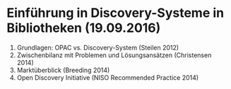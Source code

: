 # Einführung in Discovery-Systeme in Bibliotheken (19.09.2016)

1. Grundlagen: OPAC vs. Discovery-System (Steilen 2012)
2. Zwischenbilanz mit Problemen und Lösungsansätzen (Christensen 2014)
3. Marktüberblick (Breeding 2014)
4. Open Discovery Initiative (NISO Recommended Practice 2014)
